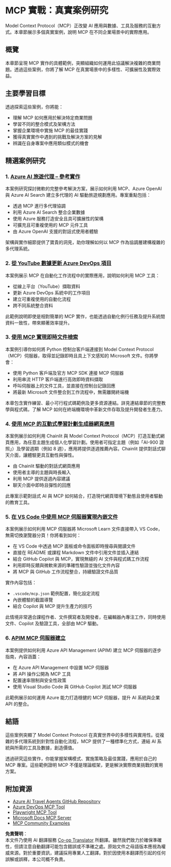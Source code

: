 <!--
CO_OP_TRANSLATOR_METADATA:
{
  "original_hash": "6940b1e931e51821b219aa9dcfe8c4ee",
  "translation_date": "2025-06-23T11:01:19+00:00",
  "source_file": "09-CaseStudy/README.md",
  "language_code": "hk"
}
-->
# MCP 實戰：真實案例研究

Model Context Protocol（MCP）正改變 AI 應用與數據、工具及服務的互動方式。本章節展示多個真實案例，說明 MCP 在不同企業場景中的實際應用。

## 概覽

本章節呈現 MCP 實作的具體範例，突顯組織如何運用此協議解決複雜的商業問題。透過這些案例，你將了解 MCP 在真實場景中的多樣性、可擴展性及實際效益。

## 主要學習目標

透過探索這些案例，你將能：

- 理解 MCP 如何應用於解決特定商業問題
- 學習不同的整合模式及架構方法
- 掌握企業環境中實施 MCP 的最佳實踐
- 獲得真實實作中遇到的挑戰及解決方案的見解
- 辨識在自身專案中應用類似模式的機會

## 精選案例研究

### 1. [Azure AI 旅遊代理 – 參考實作](./travelagentsample.md)

本案例研究探討微軟的完整參考解決方案，展示如何利用 MCP、Azure OpenAI 與 Azure AI Search 建立多代理的 AI 驅動旅遊規劃應用。專案重點包括：

- 透過 MCP 進行多代理協調
- 利用 Azure AI Search 整合企業數據
- 使用 Azure 服務打造安全且具可擴展性的架構
- 可擴充且可重複使用的 MCP 元件工具
- 由 Azure OpenAI 支援的對話式使用者體驗

架構與實作細節提供了寶貴的洞見，助你理解如何以 MCP 作為協調層建構複雜的多代理系統。

### 2. [從 YouTube 數據更新 Azure DevOps 項目](./UpdateADOItemsFromYT.md)

本案例展示 MCP 在自動化工作流程中的實際應用，說明如何利用 MCP 工具：

- 從線上平台（YouTube）擷取資料
- 更新 Azure DevOps 系統中的工作項目
- 建立可重複使用的自動化流程
- 跨不同系統整合資料

此範例說明即使是相對簡單的 MCP 實作，也能透過自動化例行任務及提升系統間資料一致性，帶來顯著效率提升。

### 3. [使用 MCP 實現即時文件檢索](./docs-mcp/README.md)

本案例引導你如何將 Python 控制台客戶端連接到 Model Context Protocol（MCP）伺服器，取得並記錄即時且具上下文感知的 Microsoft 文件。你將學會：

- 使用 Python 客戶端及官方 MCP SDK 連接 MCP 伺服器
- 利用串流 HTTP 客戶端進行高效即時資料擷取
- 呼叫伺服器上的文件工具，並直接在控制台記錄回應
- 將最新 Microsoft 文件整合到工作流程中，無需離開終端機

本章包含實作練習、最小可行程式碼範例及更多資源連結。詳見連結章節的完整教學與程式碼，了解 MCP 如何在終端機環境中革新文件存取及提升開發者生產力。

### 4. [使用 MCP 的互動式學習計劃生成器網頁應用](./docs-mcp/README.md)

本案例展示如何利用 Chainlit 與 Model Context Protocol（MCP）打造互動式網頁應用，為任意主題生成個人化學習計劃。使用者可指定主題（例如「AI-900 證照」）及學習週期（例如 8 週），應用將提供逐週推薦內容。Chainlit 提供對話式聊天介面，讓體驗更具互動性與彈性。

- 由 Chainlit 驅動的對話式網頁應用
- 使用者主導的主題與時長輸入
- 利用 MCP 提供逐週內容建議
- 聊天介面中即時且彈性的回應

此專案示範對話式 AI 與 MCP 如何結合，打造現代網頁環境下動態且使用者驅動的教育工具。

### 5. [在 VS Code 中使用 MCP 伺服器實現內嵌文件](./docs-mcp/README.md)

本案例展示如何利用 MCP 伺服器將 Microsoft Learn 文件直接帶入 VS Code，無需切換瀏覽器分頁！你將看到如何：

- 在 VS Code 中透過 MCP 面板或命令面板即時搜尋與閱讀文件
- 直接在 README 或課程 Markdown 文件中引用文件並插入連結
- 結合 GitHub Copilot 與 MCP，實現無縫的 AI 文件與程式碼工作流程
- 利用即時反饋與微軟來源的準確性驗證並強化文件內容
- 將 MCP 與 GitHub 工作流程整合，持續驗證文件品質

實作內容包括：
- `.vscode/mcp.json` 範例配置，簡化設定流程
- 內嵌體驗的截圖導覽
- 結合 Copilot 與 MCP 提升生產力的技巧

此情境非常適合課程作者、文件撰寫者及開發者，在編輯器內專注工作，同時使用文件、Copilot 及驗證工具，全部由 MCP 驅動。

### 6. [APIM MCP 伺服器建立](./apimsample.md)

本案例提供如何利用 Azure API Management (APIM) 建立 MCP 伺服器的逐步指南，內容涵蓋：

- 在 Azure API Management 中設置 MCP 伺服器
- 將 API 操作公開為 MCP 工具
- 配置速率限制與安全性政策
- 使用 Visual Studio Code 與 GitHub Copilot 測試 MCP 伺服器

此範例展示如何運用 Azure 能力打造穩健的 MCP 伺服器，提升 AI 系統與企業 API 的整合。

## 結語

這些案例突顯了 Model Context Protocol 在真實世界中的多樣性與實用性。從複雜的多代理系統到針對性自動化流程，MCP 提供了一種標準化方式，連結 AI 系統與所需的工具及數據，創造價值。

透過研究這些實作，你能掌握架構模式、實施策略及最佳實踐，應用於自己的 MCP 專案。這些範例證明 MCP 不僅是理論框架，更是解決實際商業挑戰的實用方案。

## 附加資源

- [Azure AI Travel Agents GitHub Repository](https://github.com/Azure-Samples/azure-ai-travel-agents)
- [Azure DevOps MCP Tool](https://github.com/microsoft/azure-devops-mcp)
- [Playwright MCP Tool](https://github.com/microsoft/playwright-mcp)
- [Microsoft Docs MCP Server](https://github.com/MicrosoftDocs/mcp)
- [MCP Community Examples](https://github.com/microsoft/mcp)

**免責聲明**：  
本文件乃使用 AI 翻譯服務 [Co-op Translator](https://github.com/Azure/co-op-translator) 所翻譯。雖然我們致力於確保準確性，但請注意自動翻譯可能包含錯誤或不準確之處。原始文件之母語版本應視為權威來源。對於重要資訊，建議採用專業人工翻譯。對於因使用本翻譯而引起的任何誤解或誤釋，本公司概不負責。